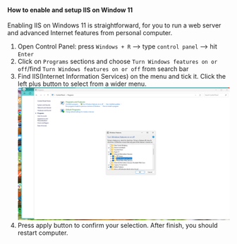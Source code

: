 #### How to enable and setup IIS on Window 11

Enabling IIS on Windows 11 is straightforward, for you to run a web server and advanced Internet features from personal computer.

1. Open Control Panel: press ```Windows + R``` --> type ```control panel``` --> hit ```Enter```
2. Click on ```Programs``` sections and choose ```Turn Windows features on or off```/find ```Turn Windows features on or off``` from search bar
3. Find IIS(Internet Information Services) on the menu and tick it. Click the left plus button to select from a wider menu.
![Select IIS options before confirm creation](/iis-enabled-window-11/assets/turn-iis-on.png)
4. Press apply button to confirm your selection. After finish, you should restart computer.